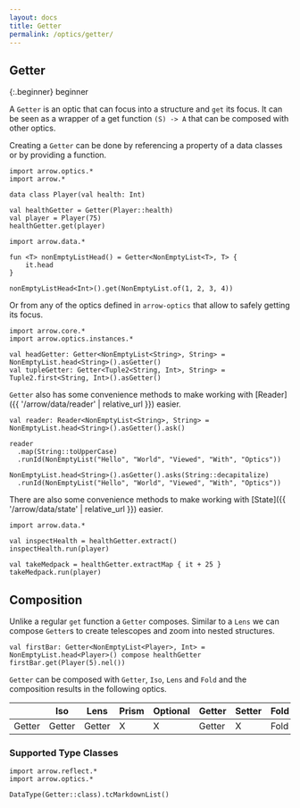```yaml
---
layout: docs
title: Getter
permalink: /optics/getter/
---
```


## Getter

{:.beginner}
beginner

A `Getter` is an optic that can focus into a structure and `get` its focus.
It can be seen as a wrapper of a get function `(S) -> A` that can be composed with other optics.

Creating a `Getter` can be done by referencing a property of a data classes or by providing a function.

```kotlin:ank
import arrow.optics.*
import arrow.*

data class Player(val health: Int)

val healthGetter = Getter(Player::health)
val player = Player(75)
healthGetter.get(player)
```
```kotlin:ank
import arrow.data.*

fun <T> nonEmptyListHead() = Getter<NonEmptyList<T>, T> {
    it.head
}

nonEmptyListHead<Int>().get(NonEmptyList.of(1, 2, 3, 4))
```

Or from any of the optics defined in `arrow-optics` that allow to safely getting its focus.

```kotlin:ank:silent
import arrow.core.*
import arrow.optics.instances.*

val headGetter: Getter<NonEmptyList<String>, String> = NonEmptyList.head<String>().asGetter()
val tupleGetter: Getter<Tuple2<String, Int>, String> = Tuple2.first<String, Int>().asGetter()
``` 

`Getter` also has some convenience methods to make working with [Reader]({{ '/arrow/data/reader' | relative_url }}) easier.

```kotlin:ank
val reader: Reader<NonEmptyList<String>, String> = NonEmptyList.head<String>().asGetter().ask()

reader
  .map(String::toUpperCase)
  .runId(NonEmptyList("Hello", "World", "Viewed", "With", "Optics"))
```

```kotlin:ank
NonEmptyList.head<String>().asGetter().asks(String::decapitalize)
  .runId(NonEmptyList("Hello", "World", "Viewed", "With", "Optics"))
```

There are also some convenience methods to make working with [State]({{ '/arrow/data/state' | relative_url }}) easier.

```kotlin:ank
import arrow.data.*

val inspectHealth = healthGetter.extract()
inspectHealth.run(player)
```

```kotlin:ank
val takeMedpack = healthGetter.extractMap { it + 25 }
takeMedpack.run(player)
```

## Composition

Unlike a regular `get` function a `Getter` composes. Similar to a `Lens` we can compose `Getter`s to create telescopes and zoom into nested structures.

```kotlin:ank
val firstBar: Getter<NonEmptyList<Player>, Int> = NonEmptyList.head<Player>() compose healthGetter
firstBar.get(Player(5).nel())
```

`Getter` can be composed with `Getter`, `Iso`, `Lens` and `Fold` and the composition results in the following optics.

|   | Iso | Lens | Prism |Optional | Getter | Setter | Fold | Traversal |
| --- | --- | --- | --- |--- | --- | --- | --- | --- |
| Getter | Getter | Getter | X | X | Getter | X | Fold | X |

### Supported Type Classes

```kotlin:ank:replace
import arrow.reflect.*
import arrow.optics.*

DataType(Getter::class).tcMarkdownList()
```